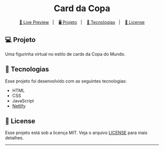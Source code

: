 <h1 align="center">
  Card da Copa
</h1>

<p align="center">
  <a href="https://cardcopa-brunoh.netlify.app">🔗 Live Preview</a>&nbsp;&nbsp;&nbsp;|&nbsp;&nbsp;&nbsp;
  <a href="#-projeto">🖥️ Projeto</a>&nbsp;&nbsp;&nbsp;|&nbsp;&nbsp;&nbsp;
  <a href="#-tecnologias">🚀 Tecnologias</a>&nbsp;&nbsp;&nbsp;|&nbsp;&nbsp;&nbsp;
  <a href="#-license">📝 License</a>
</p>

## 💻 Projeto

Uma figurinha virtual no estilo de cards da Copa do Mundo.

## 🚀 Tecnologias

Esse projeto foi desenvolvido com as seguintes tecnologias:

- HTML
- CSS
- JavaScript
- [Netlify](https://app.netlify.com/)

## 📝 License

Esse projeto está sob a licença MIT. Veja o arquivo [LICENSE](LICENSE) para mais detalhes.

---
